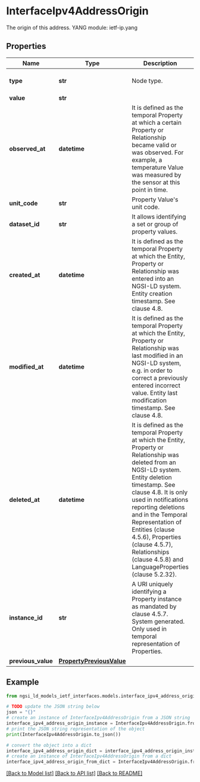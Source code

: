 # InterfaceIpv4AddressOrigin

The origin of this address.  YANG module: ietf-ip.yang 

## Properties

Name | Type | Description | Notes
------------ | ------------- | ------------- | -------------
**type** | **str** | Node type.  | [optional] [default to 'Property']
**value** | **str** |  | 
**observed_at** | **datetime** | It is defined as the temporal Property at which a certain Property or Relationship became valid or was observed. For example, a temperature Value was measured by the sensor at this point in time.  | [optional] 
**unit_code** | **str** | Property Value&#39;s unit code.  | [optional] 
**dataset_id** | **str** | It allows identifying a set or group of property values.  | [optional] 
**created_at** | **datetime** | It is defined as the temporal Property at which the Entity, Property or Relationship was entered into an NGSI-LD system.  Entity creation timestamp. See clause 4.8.  | [optional] 
**modified_at** | **datetime** | It is defined as the temporal Property at which the Entity, Property or Relationship was last modified in an NGSI-LD system, e.g. in order to correct a previously entered incorrect value.  Entity last modification timestamp. See clause 4.8.  | [optional] 
**deleted_at** | **datetime** | It is defined as the temporal Property at which the Entity, Property or Relationship was deleted from an NGSI-LD system.  Entity deletion timestamp. See clause 4.8. It is only used in notifications reporting deletions and in the Temporal Representation of Entities (clause 4.5.6), Properties (clause 4.5.7), Relationships (clause 4.5.8) and LanguageProperties (clause 5.2.32).  | [optional] 
**instance_id** | **str** | A URI uniquely identifying a Property instance as  mandated by clause 4.5.7. System generated. Only used in temporal representation of Properties.  | [optional] [readonly] 
**previous_value** | [**PropertyPreviousValue**](PropertyPreviousValue.md) |  | [optional] 

## Example

```python
from ngsi_ld_models_ietf_interfaces.models.interface_ipv4_address_origin import InterfaceIpv4AddressOrigin

# TODO update the JSON string below
json = "{}"
# create an instance of InterfaceIpv4AddressOrigin from a JSON string
interface_ipv4_address_origin_instance = InterfaceIpv4AddressOrigin.from_json(json)
# print the JSON string representation of the object
print(InterfaceIpv4AddressOrigin.to_json())

# convert the object into a dict
interface_ipv4_address_origin_dict = interface_ipv4_address_origin_instance.to_dict()
# create an instance of InterfaceIpv4AddressOrigin from a dict
interface_ipv4_address_origin_from_dict = InterfaceIpv4AddressOrigin.from_dict(interface_ipv4_address_origin_dict)
```
[[Back to Model list]](../README.md#documentation-for-models) [[Back to API list]](../README.md#documentation-for-api-endpoints) [[Back to README]](../README.md)


